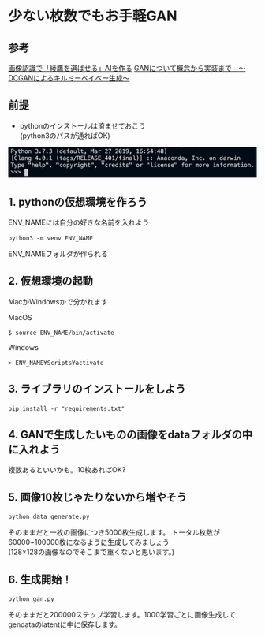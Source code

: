 # 少ない枚数でもお手軽GAN

## 参考
[画像認識で「綾鷹を選ばせる」AIを作る](https://qiita.com/tomo_20180402/items/e8c55bdca648f4877188)
[GANについて概念から実装まで　～DCGANによるキルミーベイベー生成～](https://qiita.com/taku-buntu/items/0093a68bfae0b0ff879d)

## 前提
* pythonのインストールは済ませておこう  
  (python3のパスが通ればOK)

![python](./python.png)

## 1. pythonの仮想環境を作ろう
ENV_NAMEには自分の好きな名前を入れよう

```
python3 -m venv ENV_NAME
```

ENV_NAMEフォルダが作られる

## 2. 仮想環境の起動
MacかWindowsかで分かれます  

MacOS
```
$ source ENV_NAME/bin/activate
```

Windows
```
> ENV_NAME¥Scripts¥activate
```
## 3. ライブラリのインストールをしよう

```
pip install -r "requirements.txt"
```

## 4. GANで生成したいものの画像をdataフォルダの中に入れよう
複数あるといいかも。10枚あればOK?

## 5. 画像10枚じゃたりないから増やそう

```
python data_generate.py
```
そのままだと一枚の画像につき5000枚生成します。
トータル枚数が60000~100000枚になるように生成してみましょう  
(128×128の画像なのでそこまで重くないと思います。)

## 6. 生成開始！

```
python gan.py
```
そのままだと200000ステップ学習します。1000学習ごとに画像生成してgendataのlatentに中に保存します。